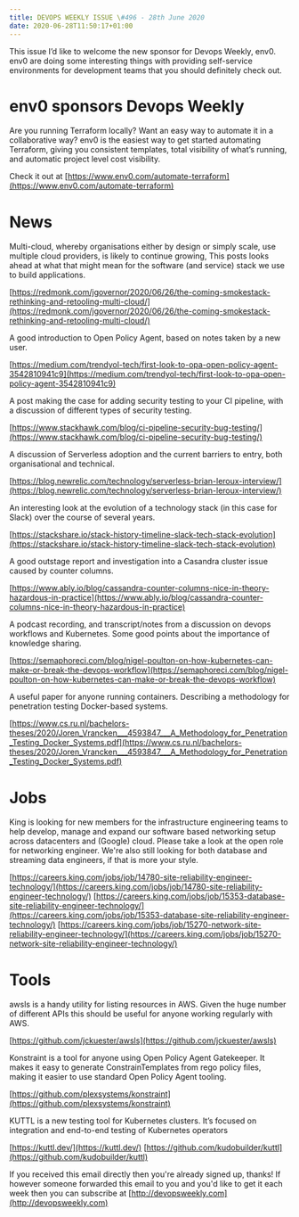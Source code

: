 ```yaml
---
title: DEVOPS WEEKLY ISSUE \#496 - 28th June 2020 
date: 2020-06-28T11:50:17+01:00
---
```


This issue I’d like to welcome the new sponsor for Devops Weekly, env0. env0 are doing some interesting things with providing self-service environments for development teams that you should definitely check out.


env0 sponsors Devops Weekly
=======================

Are you running Terraform locally? Want an easy way to automate it in a collaborative way? env0 is the easiest way to get started automating Terraform, giving you consistent templates, total visibility of what’s running, and automatic project level cost visibility.

Check it out at [https://www.env0.com/automate-terraform](https://www.env0.com/automate-terraform)


News
====

Multi-cloud, whereby organisations either by design or simply scale, use multiple cloud providers, is likely to continue growing, This posts looks ahead at what that might mean for the software (and service) stack we use to build applications.

[https://redmonk.com/jgovernor/2020/06/26/the-coming-smokestack-rethinking-and-retooling-multi-cloud/](https://redmonk.com/jgovernor/2020/06/26/the-coming-smokestack-rethinking-and-retooling-multi-cloud/)


A good introduction to Open Policy Agent, based on notes taken by a new user.

[https://medium.com/trendyol-tech/first-look-to-opa-open-policy-agent-3542810941c9](https://medium.com/trendyol-tech/first-look-to-opa-open-policy-agent-3542810941c9)


A post making the case for adding security testing to your CI pipeline, with a discussion of different types of security testing.

[https://www.stackhawk.com/blog/ci-pipeline-security-bug-testing/](https://www.stackhawk.com/blog/ci-pipeline-security-bug-testing/)


A discussion of Serverless adoption and the current barriers to entry, both organisational and technical.

[https://blog.newrelic.com/technology/serverless-brian-leroux-interview/](https://blog.newrelic.com/technology/serverless-brian-leroux-interview/)


An interesting look at the evolution of a technology stack (in this case for Slack) over the course of several years.

[https://stackshare.io/stack-history-timeline-slack-tech-stack-evolution](https://stackshare.io/stack-history-timeline-slack-tech-stack-evolution)


A good outstage report and investigation into a Casandra cluster issue caused by counter columns.

[https://www.ably.io/blog/cassandra-counter-columns-nice-in-theory-hazardous-in-practice](https://www.ably.io/blog/cassandra-counter-columns-nice-in-theory-hazardous-in-practice)


A podcast recording, and transcript/notes from a discussion on devops workflows and Kubernetes. Some good points about the importance of knowledge sharing.

[https://semaphoreci.com/blog/nigel-poulton-on-how-kubernetes-can-make-or-break-the-devops-workflow](https://semaphoreci.com/blog/nigel-poulton-on-how-kubernetes-can-make-or-break-the-devops-workflow)


A useful paper for anyone running containers. Describing a methodology for penetration testing Docker-based systems.

[https://www.cs.ru.nl/bachelors-theses/2020/Joren_Vrancken___4593847___A_Methodology_for_Penetration_Testing_Docker_Systems.pdf](https://www.cs.ru.nl/bachelors-theses/2020/Joren_Vrancken___4593847___A_Methodology_for_Penetration_Testing_Docker_Systems.pdf)


Jobs
====

King is looking for new members for the infrastructure engineering teams to help develop, manage and expand our software based networking setup across datacenters and (Google) cloud. Please take a look at the open role for networking engineer. We're also still looking for both database and streaming data engineers, if that is more your style.

[https://careers.king.com/jobs/job/14780-site-reliability-engineer-technology/](https://careers.king.com/jobs/job/14780-site-reliability-engineer-technology/)
[https://careers.king.com/jobs/job/15353-database-site-reliability-engineer-technology/](https://careers.king.com/jobs/job/15353-database-site-reliability-engineer-technology/)
[https://careers.king.com/jobs/job/15270-network-site-reliability-engineer-technology/](https://careers.king.com/jobs/job/15270-network-site-reliability-engineer-technology/)


Tools
=====

awsls is a handy utility for listing resources in AWS. Given the huge number of different APIs this should be useful for anyone working regularly with AWS.

[https://github.com/jckuester/awsls](https://github.com/jckuester/awsls)

Konstraint is a tool for anyone using Open Policy Agent Gatekeeper. It makes it easy to generate ConstrainTemplates from rego policy files, making it easier to use standard Open Policy Agent tooling.

[https://github.com/plexsystems/konstraint](https://github.com/plexsystems/konstraint)


KUTTL is a new testing tool for Kubernetes clusters. It’s focused on integration and end-to-end testing of Kubernetes operators

[https://kuttl.dev/](https://kuttl.dev/)
[https://github.com/kudobuilder/kuttl](https://github.com/kudobuilder/kuttl)


If you received this email directly then you're already signed up, thanks! If however someone forwarded this email to you and you'd like to get it each week then you can subscribe at [http://devopsweekly.com](http://devopsweekly.com)

